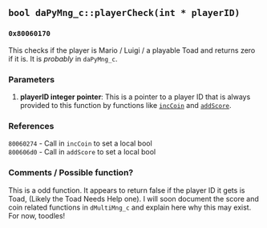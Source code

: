 ## `bool daPyMng_c::playerCheck(int * playerID)`
### `0x80060170`
This checks if the player is Mario / Luigi / a playable Toad and returns zero if it is. It is *probably* in `daPyMng_c`.

### Parameters
1. **playerID integer pointer**: This is a pointer to a player ID that is always provided to this function by functions like [`incCoin`](incCoin.md) and [`addScore`](addScore.md).

### References
`80060274` - Call in `incCoin` to set a local bool<br>
`800606d0` - Call in `addScore` to set a local bool

### Comments / Possible function?
This is a odd function. It appears to return false if the player ID it gets is Toad, (Likely the Toad Needs Help one).
I will soon document the score and coin related functions in `dMultiMng_c` and explain here why this may exist. For now, toodles!
